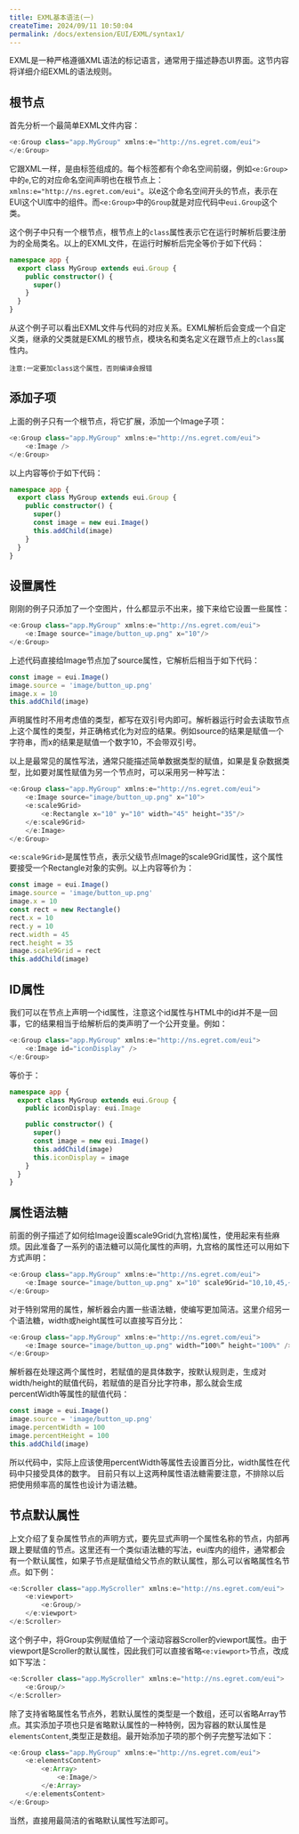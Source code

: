 ```yaml
---
title: EXML基本语法(一)
createTime: 2024/09/11 10:50:04
permalink: /docs/extension/EUI/EXML/syntax1/
---
```

EXML是一种严格遵循XML语法的标记语言，通常用于描述静态UI界面。这节内容将详细介绍EXML的语法规则。

## 根节点

首先分析一个最简单EXML文件内容：

~~~ typescript
<e:Group class="app.MyGroup" xmlns:e="http://ns.egret.com/eui">
</e:Group>
~~~

它跟XML一样，是由标签组成的。每个标签都有个命名空间前缀，例如`<e:Group>`中的`e`,它的对应命名空间声明也在根节点上：`xmlns:e="http://ns.egret.com/eui"`。以e这个命名空间开头的节点，表示在EUI这个UI库中的组件。而`<e:Group>`中的`Group`就是对应代码中`eui.Group`这个类。

这个例子中只有一个根节点，根节点上的`class`属性表示它在运行时解析后要注册为的全局类名。以上的EXML文件，在运行时解析后完全等价于如下代码：

~~~ typescript
namespace app {
  export class MyGroup extends eui.Group {
    public constructor() {
      super()
    }
  }
}
~~~
从这个例子可以看出EXML文件与代码的对应关系。EXML解析后会变成一个自定义类，继承的父类就是EXML的根节点，模块名和类名定义在跟节点上的`class`属性内。

`注意:一定要加class这个属性，否则编译会报错`

## 添加子项

上面的例子只有一个根节点，将它扩展，添加一个Image子项：

~~~ typescript
<e:Group class="app.MyGroup" xmlns:e="http://ns.egret.com/eui">
	<e:Image />
</e:Group>
~~~

以上内容等价于如下代码：

~~~ typescript
namespace app {
  export class MyGroup extends eui.Group {
    public constructor() {
      super()
      const image = new eui.Image()
      this.addChild(image)
    }
  }
}
~~~

## 设置属性
刚刚的例子只添加了一个空图片，什么都显示不出来，接下来给它设置一些属性：

~~~ typescript
<e:Group class="app.MyGroup" xmlns:e="http://ns.egret.com/eui">
	<e:Image source="image/button_up.png" x="10"/>
</e:Group>
~~~

上述代码直接给Image节点加了source属性，它解析后相当于如下代码：

~~~ typescript
const image = eui.Image()
image.source = 'image/button_up.png'
image.x = 10
this.addChild(image)
~~~

声明属性时不用考虑值的类型，都写在双引号内即可。解析器运行时会去读取节点上这个属性的类型，并正确格式化为对应的结果。例如source的结果是赋值一个字符串，而x的结果是赋值一个数字10，不会带双引号。

以上是最常见的属性写法，通常只能描述简单数据类型的赋值，如果是复杂数据类型，比如要对属性赋值为另一个节点时，可以采用另一种写法：

~~~ typescript
<e:Group class="app.MyGroup" xmlns:e="http://ns.egret.com/eui">
	<e:Image source="image/button_up.png" x="10">
	<e:scale9Grid>
		<e:Rectangle x="10" y="10" width="45" height="35"/>
	</e:scale9Grid>
	</e:Image>
</e:Group>
~~~

`<e:scale9Grid>`是属性节点，表示父级节点Image的scale9Grid属性，这个属性要接受一个Rectangle对象的实例。以上内容等价为：

~~~ typescript
const image = eui.Image()
image.source = 'image/button_up.png'
image.x = 10
const rect = new Rectangle()
rect.x = 10
rect.y = 10
rect.width = 45
rect.height = 35
image.scale9Grid = rect
this.addChild(image)
~~~
## ID属性

我们可以在节点上声明一个id属性，注意这个id属性与HTML中的id并不是一回事，它的结果相当于给解析后的类声明了一个公开变量。例如：

~~~ typescript
<e:Group class="app.MyGroup" xmlns:e="http://ns.egret.com/eui">
	<e:Image id="iconDisplay" />
</e:Group>
~~~

等价于：

~~~ typescript
namespace app {
  export class MyGroup extends eui.Group {
    public iconDisplay: eui.Image

    public constructor() {
      super()
      const image = new eui.Image()
      this.addChild(image)
      this.iconDisplay = image
    }
  }
}
~~~

## 属性语法糖

前面的例子描述了如何给Image设置scale9Grid(九宫格)属性，使用起来有些麻烦。因此准备了一系列的语法糖可以简化属性的声明，九宫格的属性还可以用如下方式声明：

~~~ typescript
<e:Group class="app.MyGroup" xmlns:e="http://ns.egret.com/eui">
	<e:Image source="image/button_up.png" x="10" scale9Grid="10,10,45,~~~ typescript35" />
</e:Group>
~~~

对于特别常用的属性，解析器会内置一些语法糖，使编写更加简洁。这里介绍另一个语法糖，width或height属性可以直接写百分比：

~~~ typescript
<e:Group class="app.MyGroup" xmlns:e="http://ns.egret.com/eui">
	<e:Image source="image/button_up.png" width=“100%” height="100%" />
</e:Group>
~~~

解析器在处理这两个属性时，若赋值的是具体数字，按默认规则走，生成对width/height的赋值代码，若赋值的是百分比字符串，那么就会生成percentWidth等属性的赋值代码：

~~~ typescript
const image = eui.Image()
image.source = 'image/button_up.png'
image.percentWidth = 100
image.percentHeight = 100
this.addChild(image)
~~~

所以代码中，实际上应该使用percentWidth等属性去设置百分比，width属性在代码中只接受具体的数字。
目前只有以上这两种属性语法糖需要注意，不排除以后把使用频率高的属性也设计为语法糖。

## 节点默认属性

上文介绍了复杂属性节点的声明方式，要先显式声明一个属性名称的节点，内部再跟上要赋值的节点。这里还有一个类似语法糖的写法，eui库内的组件，通常都会有一个默认属性，如果子节点是赋值给父节点的默认属性，那么可以省略属性名节点。如下例：

~~~ typescript
<e:Scroller class="app.MyScroller" xmlns:e="http://ns.egret.com/eui">
	<e:viewport>
		<e:Group/>
	</e:viewport>
</e:Scroller>
~~~

这个例子中，将Group实例赋值给了一个滚动容器Scroller的viewport属性。由于viewport是Scroller的默认属性，因此我们可以直接省略`<e:viewport>`节点，改成如下写法：

~~~ typescript
<e:Scroller class="app.MyScroller" xmlns:e="http://ns.egret.com/eui">
	<e:Group/>
</e:Scroller>
~~~

除了支持省略属性名节点外，若默认属性的类型是一个数组，还可以省略Array节点。其实添加子项也只是省略默认属性的一种特例，因为容器的默认属性是`elementsContent`,类型正是数组。最开始添加子项的那个例子完整写法如下：

~~~ typescript
<e:Group class="app.MyGroup" xmlns:e="http://ns.egret.com/eui">
	<e:elementsContent>
		<e:Array>
			<e:Image/>
		</e:Array>
	</e:elementsContent>
</e:Group>
~~~

当然，直接用最简洁的省略默认属性写法即可。
